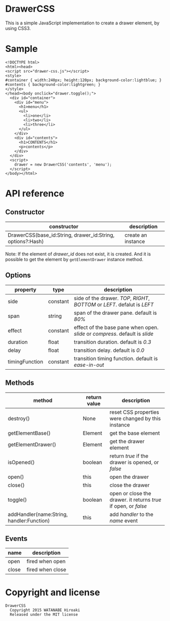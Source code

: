 # DrawerCSS

This is a simple JavaScript implementation to create a drawer element, by using CSS3.

# Sample

```
<!DOCTYPE html>
<html><head>
<script src="drawer-css.js"></script>
<style>
#container { width:240px; height:120px; background-color:lightblue; }
#contents { background-color:lightgreen; }
</style>
</head><body onclick="drawer.toggle();">
  <div id="container">
    <div id="menu">
      <h1>menu</h1>
      <ul>
        <li>one</li>
        <li>two</li>
        <li>three</li>
      </ul>
    </div>
    <div id="contents">
      <h1>CONTENTS</h1>
      <p>contents</p>
    </div>
  </div>
  <script>
    drawer = new DrawerCSS('contents', 'menu');
  </script>
</body></html>
```

# API reference

## Constructor

constructor | description
------------|------------
DrawerCSS(base_id:String, drawer_id:String, options?:Hash) | create an instance

Note: If the element of *drawer_id* does not exist, it is created. And it is possible to get the element by `getElementDrawer` instance method.

## Options

property | type | description
---------|------|------------
side | constant | side of the drawer. *TOP*, *RIGHT*, *BOTTOM* or *LEFT*. defalut is *LEFT*
span | string | span of the drawer pane. default is *80%*
effect | constant | effect of the base pane when open. *slide* or *compress*. default is *slide*
duration | float | transition duration. default is *0.3*
delay | float | transition delay. default is *0.0*
timingFunction | constant | transition timing function. default is *ease-in-out*

## Methods

method | return value | description
-------|--------------|------------
destroy()| None | reset CSS properties were changed by this instance
getElementBase() | Element | get the base element
getElementDrawer() | Element | get the drawer element
isOpened() | boolean | return *true* if the drawer is opened, or *false*
open() | this | open the drawer
close() | this | close the drawer
toggle() | boolean | open or close the drawer. it returns *true* if open, or *false*
addHandler(name:String, handler:Function) | this | add *handler* to the *name* event

## Events

name | description
-----|------------
open | fired when open
close | fired when close

# Copyright and license

    DrawerCSS
      Copyright 2015 WATANABE Hiroaki
      Released under the MIT license
